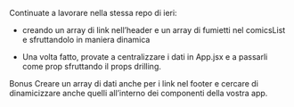 Continuate a lavorare nella stessa repo di ieri:

- creando un array di link nell’header e un array di fumietti nel comicsList e sfruttandolo in maniera dinamica

- Una volta fatto, provate a centralizzare i dati in App.jsx e a passarli come prop sfruttando il props drilling.

Bonus
Creare un array di dati anche per i link nel footer e cercare di dinamicizzare anche quelli all’interno dei componenti della vostra app.

